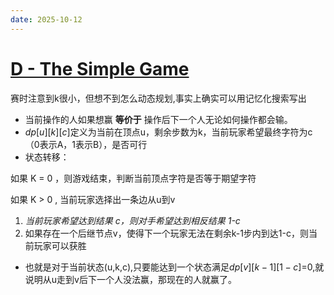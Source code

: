 ```yaml
---
date: 2025-10-12
---
```

# [D - The Simple Game](https://atcoder.jp/contests/abc427/tasks/abc427_d)

赛时注意到k很小，但想不到怎么动态规划,事实上确实可以用记忆化搜索写出

- 当前操作的人如果想赢 **等价于** 操作后下一个人无论如何操作都会输。
- $dp[u][k][c]$定义为当前在顶点u，剩余步数为k，当前玩家希望最终字符为c（0表示A，1表示B），是否可行
- 状态转移：

如果 K = 0 ，则游戏结束，判断当前顶点字符是否等于期望字符

如果 K > 0 , 当前玩家选择出一条边从u到v

1. *当前玩家希望达到结果 c，则对手希望达到相反结果 1-c*
2. 如果存在一个后继节点v，使得下一个玩家无法在剩余k-1步内到达1-c，则当前玩家可以获胜

- 也就是对于当前状态(u,k,c),只要能达到一个状态满足$dp[v][k-1][1-c]$=0,就说明从u走到v后下一个人没法赢，那现在的人就赢了。